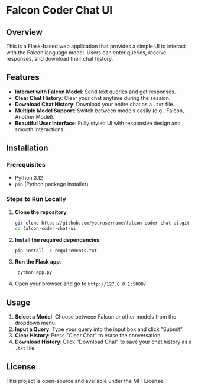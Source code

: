 # Falcon Coder Chat UI

## Overview
This is a Flask-based web application that provides a simple UI to interact with the Falcon language model. Users can enter queries, receive responses, and download their chat history.

## Features
- **Interact with Falcon Model**: Send text queries and get responses.
- **Clear Chat History**: Clear your chat anytime during the session.
- **Download Chat History**: Download your entire chat as a `.txt` file.
- **Multiple Model Support**: Switch between models easily (e.g., Falcon, Another Model).
- **Beautiful User Interface**: Fully styled UI with responsive design and smooth interactions.

## Installation

### Prerequisites
- Python 3.12
- `pip` (Python package installer)

### Steps to Run Locally

1. **Clone the repository**:
   ```bash
   git clone https://github.com/yourusername/falcon-coder-chat-ui.git
   cd falcon-coder-chat-ui
   ```

2. **Install the required dependencies**:
   ```bash
   pip install -r requirements.txt
   ```

3. **Run the Flask app**:
   ```bash
    python app.py
   ```

4. Open your browser and go to `http://127.0.0.1:5000/`.

## Usage

1. **Select a Model**: Choose between Falcon or other models from the dropdown menu.
2. **Input a Query**: Type your query into the input box and click "Submit".
3. **Clear History**: Press "Clear Chat" to erase the conversation.
4. **Download History**: Click "Download Chat" to save your chat history as a `.txt` file.

## License
This project is open-source and available under the MIT License.
